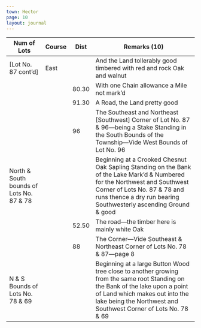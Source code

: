 ```yaml
---
town: Hector
page: 10
layout: journal
---
```


| Num of Lots | Course | Dist | Remarks (10) |
|-|-|-|-|
| [Lot No. 87 cont’d] | East | | And the Land tollerably good timbered with red and rock Oak and walnut |
| | | 80.30 | With one Chain allowance a Mile not mark’d |
| | | 91.30 | A Road, the Land pretty good |
| | | 96 | The Southeast and Northeast [Southwest] Corner of Lot No. 87 & 96—being a Stake Standing in the South Bounds of the Township—Vide West Bounds of Lot No. 96 |
| North & South bounds of Lots No. 87 & 78 | | | Beginning at a Crooked Chesnut Oak Sapling Standing on the Bank of the Lake Mark’d & Numbered for the Northwest and Southwest Corner of Lots No. 87 & 78 and runs thence a dry run bearing Southwesterly ascending Ground & good |
| | | 52.50 | The road—the timber here is mainly white Oak |
| | | 88 | The Corner—Vide Southeast & Northeast Corner of Lots No. 78 & 87—page 8 |
| N & S Bounds of Lots No. 78 & 69 | | | Beginning at a large Button Wood tree close to another growing from the same root Standing on the Bank of the lake upon a point of Land which makes out into the lake being the Northwest and Southwest Corner of Lots No. 78 & 69 |
